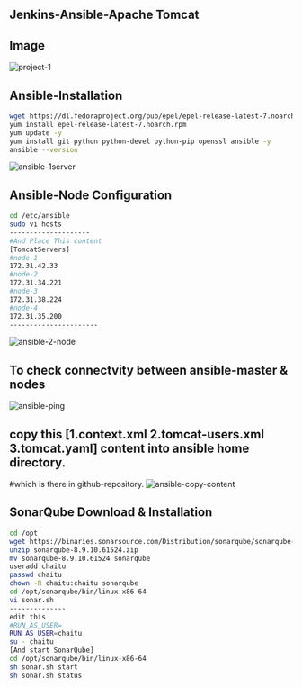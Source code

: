 ## Jenkins-Ansible-Apache Tomcat
## Image
![project-1](https://user-images.githubusercontent.com/111736742/220655568-ffe52c02-8dd5-4ac5-8af1-b7cf66661e73.jpg)
## Ansible-Installation
```bash
wget https://dl.fedoraproject.org/pub/epel/epel-release-latest-7.noarch.rpm
yum install epel-release-latest-7.noarch.rpm
yum update -y
yum install git python python-devel python-pip openssl ansible -y
ansible --version
```
![ansible-1server](https://user-images.githubusercontent.com/111736742/220700977-12fd2b7d-0761-428c-bce3-15a07abe17b0.png)

## Ansible-Node Configuration
```bash
cd /etc/ansible
sudo vi hosts
--------------------
#And Place This content
[TomcatServers]
#node-1
172.31.42.33
#node-2
172.31.34.221
#node-3
172.31.38.224
#node-4
172.31.35.200
----------------------
```
![ansible-2-node](https://user-images.githubusercontent.com/111736742/220701143-27305434-f8f4-456c-9785-747bcd145251.png)
## To check connectvity between ansible-master & nodes
![ansible-ping](https://user-images.githubusercontent.com/111736742/220707106-fb8979ff-bb1e-46ad-9e5c-0289020f0bb3.png)
## copy this [1.context.xml  2.tomcat-users.xml  3.tomcat.yaml]  content into ansible home directory.

#which is there in github-repository.
![ansible-copy-content](https://user-images.githubusercontent.com/111736742/220710173-b34ffe15-d10c-4fcd-80b7-8f2b27a39538.png)

## SonarQube Download & Installation
```bash
cd /opt
wget https://binaries.sonarsource.com/Distribution/sonarqube/sonarqube-8.9.10.61524.zip
unzip sonarqube-8.9.10.61524.zip
mv sonarqube-8.9.10.61524 sonarqube
useradd chaitu
passwd chaitu
chown -R chaitu:chaitu sonarqube
cd /opt/sonarqube/bin/linux-x86-64
vi sonar.sh 
--------------
edit this
#RUN_AS_USER=
RUN_AS_USER=chaitu
su - chaitu
[And start SonarQube]
cd /opt/sonarqube/bin/linux-x86-64
sh sonar.sh start
sh sonar.sh status
```

